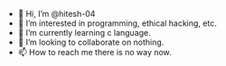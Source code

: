 - 👋 Hi, I’m @hitesh-04
- 👀 I’m interested in programming, ethical hacking, etc.
- 🌱 I’m currently learning c language.
- 💞️ I’m looking to collaborate on nothing.
- 📫 How to reach me there is no way now.

<!---
hitesh-04/hitesh-04 is a ✨ special ✨ repository because its `README.md` (this file) appears on your GitHub profile.
You can click the Preview link to take a look at your changes.
--->

